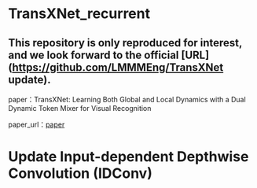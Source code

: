 # TransXNet_recurrent
## This repository is only reproduced for interest, and we look forward to the official [URL](https://github.com/LMMMEng/TransXNet update).
paper：TransXNet: Learning Both Global and Local Dynamics with a Dual Dynamic Token Mixer for Visual Recognition

paper_url：[paper](https://arxiv.org/abs/2310.19380)

# Update Input-dependent Depthwise Convolution (IDConv)
